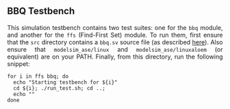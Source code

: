 <div align="justify">

## BBQ Testbench

This simulation testbench contains two test suites: one for the `bbq` module, and another for the `ffs` (Find-First Set) module. To run them, first ensure that the `src` directory contains a `bbq.sv` source file (as described [here](../README.md#generating-bbqs-source-code)). Also ensure that `modelsim_ase/linux` and `modelsim_ase/linuxaloem` (or equivalent) are on your PATH. Finally, from this directory, run the following snippet:
```
for i in ffs bbq; do
  echo "Starting testbench for ${i}"
  cd ${i}; ./run_test.sh; cd ..;
  echo ""
done
```

</div>

